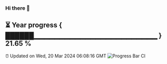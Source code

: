 ### Hi there 👋
⏳ Year progress { ██████▁▁▁▁▁▁▁▁▁▁▁▁▁▁▁▁▁▁▁▁▁▁▁▁ } 21.65 %
---
⏰ Updated on Wed, 20 Mar 2024 06:08:16 GMT
![Progress Bar CI](https://github.com/Moyi321/Moyi321/workflows/Progress%20Bar%20CI/badge.svg)

